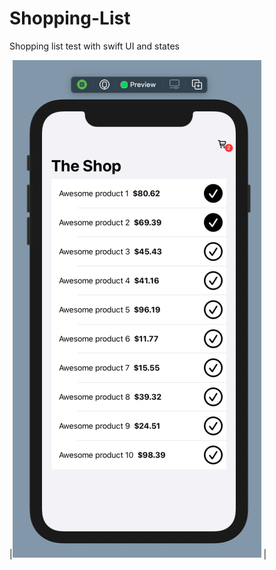 # Shopping-List
Shopping list test with swift UI and states

|![preview image](https://github.com/ingjohnguerrero/Shopping-List/blob/main/img/shoppingListPreview.png?raw=true) |